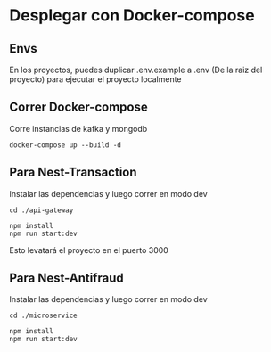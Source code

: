 # Desplegar con Docker-compose

## Envs

En los proyectos, puedes duplicar .env.example a .env (De la raiz del proyecto) para ejecutar el
proyecto localmente

## Correr Docker-compose

Corre instancias de kafka y mongodb

```
docker-compose up --build -d
```

## Para Nest-Transaction

Instalar las dependencias y luego correr en modo dev

```
cd ./api-gateway

npm install
npm run start:dev
```

Esto levatará el proyecto en el puerto 3000

## Para Nest-Antifraud

Instalar las dependencias y luego correr en modo dev

```
cd ./microservice

npm install
npm run start:dev
```
